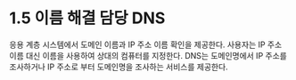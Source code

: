 # 1.5 이름 해결 담당 DNS

응용 계층 시스템에서 도메인 이름과 IP 주소 이름 확인을 제공한다. 사용자는 IP 주소 이름 대신 이름을 사용하여 상대의 컴퓨터를 지정한다. DNS는 도메인명에서 IP 주소를 조사하거나 IP 주소로 부터 도메인명을 조사하는 서비스를 제공한다.

